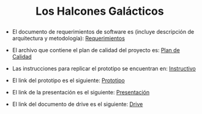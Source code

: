 # <p align="center" >Los Halcones Galácticos </p>

- El documento de requerimientos de software es (incluye descripción de arquitectura y metodología): [Requerimientos](https://github.com/Ingenieria-de-Software-ITAM-2020/Halcones_Galacticos/blob/main/Requerimientos.md)


- El archivo que contiene el plan de calidad del proyecto es:
[Plan de Calidad](https://github.com/Ingenieria-de-Software-ITAM-2020/Halcones_Galacticos/blob/main/Test%20Plan.md)

- Las instrucciones para replicar el prototipo se encuentran en: 
[Instructivo](https://github.com/Ingenieria-de-Software-ITAM-2020/Halcones_Galacticos/blob/main/Instructivo.md)

- El link del prototipo es el siguiente:
[Prototipo](https://pr.to/9Q0PLU/)


- El link de la presentación es el siguiente:
[Presentación](https://docs.google.com/presentation/d/1jmVibGQ88-eMewvKo2rYXoLNsia_uKSerfT74GW0BVw/edit#slide=id.p)

- El link del documento de drive es el siguiente: 
[Drive](https://docs.google.com/document/d/1j_S-DaxFOsFXVHI1RbbW5wwOwgJyAWL_nmx-YWaod_g/edit)

